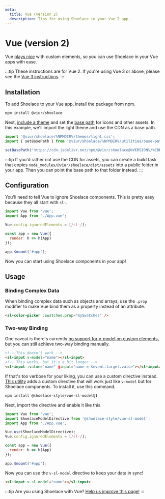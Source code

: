 ```yaml
---
meta:
  title: Vue (version 2)
  description: Tips for using Shoelace in your Vue 2 app.
---
```


# Vue (version 2)

Vue [plays nice](https://custom-elements-everywhere.com/#vue) with custom elements, so you can use Shoelace in your Vue apps with ease.

:::tip
These instructions are for Vue 2. If you're using Vue 3 or above, please see the [Vue 3 instructions](/frameworks/vue).
:::

## Installation

To add Shoelace to your Vue app, install the package from npm.

```bash
npm install @viur/shoelace
```

Next, [include a theme](/getting-started/themes) and set the [base path](/getting-started/installation#setting-the-base-path) for icons and other assets. In this example, we'll import the light theme and use the CDN as a base path.

```jsx
import '@viur/shoelace/%NPMDIR%/themes/light.css';
import { setBasePath } from '@viur/shoelace/%NPMDIR%/utilities/base-path';

setBasePath('https://cdn.jsdelivr.net/npm/@viur/shoelace@%VERSION%/%CDNDIR%/');
```

:::tip
If you'd rather not use the CDN for assets, you can create a build task that copies `node_modules/@viur/shoelace/dist/assets` into a public folder in your app. Then you can point the base path to that folder instead.
:::

## Configuration

You'll need to tell Vue to ignore Shoelace components. This is pretty easy because they all start with `sl-`.

```js
import Vue from 'vue';
import App from './App.vue';

Vue.config.ignoredElements = [/sl-/];

const app = new Vue({
  render: h => h(App)
});

app.$mount('#app');
```

Now you can start using Shoelace components in your app!

## Usage

### Binding Complex Data

When binding complex data such as objects and arrays, use the `.prop` modifier to make Vue bind them as a property instead of an attribute.

```html
<sl-color-picker :swatches.prop="mySwatches" />
```

### Two-way Binding

One caveat is there's currently [no support for v-model on custom elements](https://github.com/vuejs/vue/issues/7830), but you can still achieve two-way binding manually.

```html
<!-- This doesn't work -->
<sl-input v-model="name"></sl-input>
<!-- This works, but it's a bit longer -->
<sl-input :value="name" @input="name = $event.target.value"></sl-input>
```

If that's too verbose for your liking, you can use a custom directive instead. [This utility](https://www.npmjs.com/package/@shoelace-style/vue-sl-model) adds a custom directive that will work just like `v-model` but for Shoelace components. To install it, use this command.

```bash
npm install @shoelace-style/vue-sl-model@1
```

Next, import the directive and enable it like this.

```js
import Vue from 'vue';
import ShoelaceModelDirective from '@shoelace-style/vue-sl-model';
import App from './App.vue';

Vue.use(ShoelaceModelDirective);
Vue.config.ignoredElements = [/sl-/];

const app = new Vue({
  render: h => h(App)
});

app.$mount('#app');
```

Now you can use the `v-sl-model` directive to keep your data in sync!

```html
<sl-input v-sl-model="name"></sl-input>
```

:::tip
Are you using Shoelace with Vue? [Help us improve this page!](https://github.com/shoelace-style/shoelace/blob/next/docs/frameworks/vue-2.md)
:::
